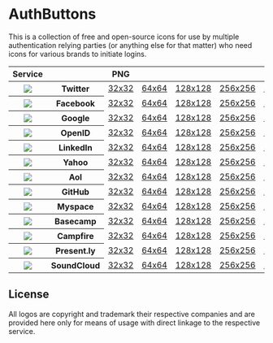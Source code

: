 AuthButtons
===========

This is a collection of free and open-source icons for use by multiple authentication relying parties (or anything else for that matter) who need icons for various brands to initiate logins.

<table>
	<thead>
	  <tr>
	    <th>Service</th>
	    <th>&nbsp;</th>
	    <th>PNG</th>
	    <th>&nbsp;</th>
	    <th>&nbsp;</th>
	    <th>&nbsp;</th>	    	    
	    <th>EPS</th>
	  </tr>
	</thead>
	<tbody>
	  <tr>
	    <th><img src='https://github.com/intridea/authbuttons/raw/master/png/twitter_32.png'/></th>
	    <th>Twitter</th>
	      <td><a href='http://github.com/intridea/authbuttons/raw/master/png/twitter_32.png'>32x32</a></td>        
	      <td><a href='http://github.com/intridea/authbuttons/raw/master/png/twitter_64.png'>64x64</a></td>        
	      <td><a href='http://github.com/intridea/authbuttons/raw/master/png/twitter_128.png'>128x128</a></td>        
	      <td><a href='http://github.com/intridea/authbuttons/raw/master/png/twitter_256.png'>256x256</a></td>        
	      <td><a href='http://github.com/intridea/authbuttons/raw/master/eps/twitter.eps'>.EPS</a></td>        	      
    </tr>
    <tr>
	    <th><img src='https://github.com/intridea/authbuttons/raw/master/png/facebook_32.png'/></th>
	    <th>Facebook</th>
	      <td><a href='http://github.com/intridea/authbuttons/raw/master/png/facebook_32.png'>32x32</a></td>        
	      <td><a href='http://github.com/intridea/authbuttons/raw/master/png/facebook_64.png'>64x64</a></td>        
	      <td><a href='http://github.com/intridea/authbuttons/raw/master/png/facebook_128.png'>128x128</a></td>        
	      <td><a href='http://github.com/intridea/authbuttons/raw/master/png/facebook_256.png'>256x256</a></td>        
	      <td><a href='http://github.com/intridea/authbuttons/raw/master/eps/facebook.eps'>.EPS</a></td>        	      
    </tr>
    <tr>
	    <th><img src='https://github.com/intridea/authbuttons/raw/master/png/google_32.png'/></th>      
	    <th>Google</th>
	      <td><a href='http://github.com/intridea/authbuttons/raw/master/png/google_32.png'>32x32</a></td>        
	      <td><a href='http://github.com/intridea/authbuttons/raw/master/png/google_64.png'>64x64</a></td>        
	      <td><a href='http://github.com/intridea/authbuttons/raw/master/png/google_128.png'>128x128</a></td>        
	      <td><a href='http://github.com/intridea/authbuttons/raw/master/png/google_256.png'>256x256</a></td>        
	      <td><a href='http://github.com/intridea/authbuttons/raw/master/eps/google.eps'>.EPS</a></td>        	      
    </tr>
    <tr>
	    <th><img src='https://github.com/intridea/authbuttons/raw/master/png/openid_32.png'/></th>
	    <th>OpenID</th>
	      <td><a href='http://github.com/intridea/authbuttons/raw/master/png/openid_32.png'>32x32</a></td>        
	      <td><a href='http://github.com/intridea/authbuttons/raw/master/png/openid_64.png'>64x64</a></td>        
	      <td><a href='http://github.com/intridea/authbuttons/raw/master/png/openid_128.png'>128x128</a></td>        
	      <td><a href='http://github.com/intridea/authbuttons/raw/master/png/openid_256.png'>256x256</a></td>        
	      <td><a href='http://github.com/intridea/authbuttons/raw/master/eps/openid.eps'>.EPS</a></td>        	      
    </tr>
    <tr>
	    <th><img src='https://github.com/intridea/authbuttons/raw/master/png/linkedin_32.png'/></th>
	    <th>LinkedIn</th>
	      <td><a href='http://github.com/intridea/authbuttons/raw/master/png/linkedin_32.png'>32x32</a></td>        
	      <td><a href='http://github.com/intridea/authbuttons/raw/master/png/linkedin_64.png'>64x64</a></td>        
	      <td><a href='http://github.com/intridea/authbuttons/raw/master/png/linkedin_128.png'>128x128</a></td>        
	      <td><a href='http://github.com/intridea/authbuttons/raw/master/png/linkedin_256.png'>256x256</a></td>        
	      <td><a href='http://github.com/intridea/authbuttons/raw/master/eps/linkedin.eps'>.EPS</a></td>        	      
    </tr>
    <tr>
	    <th><img src='https://github.com/intridea/authbuttons/raw/master/png/yahoo_32.png'/></th>      
	    <th>Yahoo</th>
	      <td><a href='http://github.com/intridea/authbuttons/raw/master/png/yahoo_32.png'>32x32</a></td>        
	      <td><a href='http://github.com/intridea/authbuttons/raw/master/png/yahoo_64.png'>64x64</a></td>        
	      <td><a href='http://github.com/intridea/authbuttons/raw/master/png/yahoo_128.png'>128x128</a></td>        
	      <td><a href='http://github.com/intridea/authbuttons/raw/master/png/yahoo_256.png'>256x256</a></td>        
	      <td><a href='http://github.com/intridea/authbuttons/raw/master/eps/yahoo.eps'>.EPS</a></td>        	      
    </tr>
    <tr>
	    <th><img src='https://github.com/intridea/authbuttons/raw/master/png/aol_32.png'/></th>
	    <th>Aol</th>
	      <td><a href='http://github.com/intridea/authbuttons/raw/master/png/aol_32.png'>32x32</a></td>        
	      <td><a href='http://github.com/intridea/authbuttons/raw/master/png/aol_64.png'>64x64</a></td>        
	      <td><a href='http://github.com/intridea/authbuttons/raw/master/png/aol_128.png'>128x128</a></td>        
	      <td><a href='http://github.com/intridea/authbuttons/raw/master/png/aol_256.png'>256x256</a></td>        
	      <td><a href='http://github.com/intridea/authbuttons/raw/master/eps/aol.eps'>.EPS</a></td>        	      
    </tr>
    <tr>
	    <th><img src='https://github.com/intridea/authbuttons/raw/master/png/github_32.png'/></th>
	    <th>GitHub</th>
	      <td><a href='http://github.com/intridea/authbuttons/raw/master/png/github_32.png'>32x32</a></td>        
	      <td><a href='http://github.com/intridea/authbuttons/raw/master/png/github_64.png'>64x64</a></td>        
	      <td><a href='http://github.com/intridea/authbuttons/raw/master/png/github_128.png'>128x128</a></td>        
	      <td><a href='http://github.com/intridea/authbuttons/raw/master/png/github_256.png'>256x256</a></td>        
	      <td><a href='http://github.com/intridea/authbuttons/raw/master/eps/github.eps'>.EPS</a></td>        	      
    </tr>
    <tr>
	    <th><img src='https://github.com/intridea/authbuttons/raw/master/png/myspace_32.png'/></th>
	    <th>Myspace</th>
	      <td><a href='http://github.com/intridea/authbuttons/raw/master/png/myspace_32.png'>32x32</a></td>        
	      <td><a href='http://github.com/intridea/authbuttons/raw/master/png/myspace_64.png'>64x64</a></td>        
	      <td><a href='http://github.com/intridea/authbuttons/raw/master/png/myspace_128.png'>128x128</a></td>        
	      <td><a href='http://github.com/intridea/authbuttons/raw/master/png/myspace_256.png'>256x256</a></td>        
	      <td><a href='http://github.com/intridea/authbuttons/raw/master/eps/myspace.eps'>.EPS</a></td>        	      
    </tr>
    <tr>
	    <th><img src='https://github.com/intridea/authbuttons/raw/master/png/basecamp_32.png'/></th>      
	    <th>Basecamp</th>
	      <td><a href='http://github.com/intridea/authbuttons/raw/master/png/basecamp_32.png'>32x32</a></td>        
	      <td><a href='http://github.com/intridea/authbuttons/raw/master/png/basecamp_64.png'>64x64</a></td>        
	      <td><a href='http://github.com/intridea/authbuttons/raw/master/png/basecamp_128.png'>128x128</a></td>        
	      <td><a href='http://github.com/intridea/authbuttons/raw/master/png/basecamp_256.png'>256x256</a></td>        
	      <td><a href='http://github.com/intridea/authbuttons/raw/master/eps/basecamp.eps'>.EPS</a></td>        	      
    </tr>
    <tr>
	    <th><img src='https://github.com/intridea/authbuttons/raw/master/png/campfire_32.png'/></th>      
	    <th>Campfire</th>
	      <td><a href='http://github.com/intridea/authbuttons/raw/master/png/campfire_32.png'>32x32</a></td>        
	      <td><a href='http://github.com/intridea/authbuttons/raw/master/png/campfire_64.png'>64x64</a></td>        
	      <td><a href='http://github.com/intridea/authbuttons/raw/master/png/campfire_128.png'>128x128</a></td>        
	      <td><a href='http://github.com/intridea/authbuttons/raw/master/png/campfire_256.png'>256x256</a></td>        
	      <td><a href='http://github.com/intridea/authbuttons/raw/master/eps/campfire.eps'>.EPS</a></td>        	      
    </tr>
    <tr>
	    <th><img src='https://github.com/intridea/authbuttons/raw/master/png/presently_32.png'/></th>      
	    <th>Present.ly</th>
	      <td><a href='http://github.com/intridea/authbuttons/raw/master/png/presently_32.png'>32x32</a></td>        
	      <td><a href='http://github.com/intridea/authbuttons/raw/master/png/presently_64.png'>64x64</a></td>        
	      <td><a href='http://github.com/intridea/authbuttons/raw/master/png/presently_128.png'>128x128</a></td>        
	      <td><a href='http://github.com/intridea/authbuttons/raw/master/png/presently_256.png'>256x256</a></td>        
	      <td><a href='http://github.com/intridea/authbuttons/raw/master/eps/presently.eps'>.EPS</a></td>        	      
    </tr>
    <tr>
      <th><img src='https://github.com/intridea/authbuttons/raw/master/png/soundcloud_32.png'/></th>      
      <th>SoundCloud</th>
        <td><a href='http://github.com/intridea/authbuttons/raw/master/png/soundcloud_32.png'>32x32</a></td>        
        <td><a href='http://github.com/intridea/authbuttons/raw/master/png/soundcloud_64.png'>64x64</a></td>        
        <td><a href='http://github.com/intridea/authbuttons/raw/master/png/soundcloud_128.png'>128x128</a></td>        
        <td><a href='http://github.com/intridea/authbuttons/raw/master/png/soundcloud_256.png'>256x256</a></td>        
        <td><a href='http://github.com/intridea/authbuttons/raw/master/eps/soundcloud.eps'>.EPS</a></td>        	      
    </tr>
	</tbody>
</table>

License
-------

All logos are copyright and trademark their respective companies and are provided here only for means of usage with direct linkage to the respective service.
